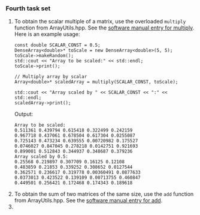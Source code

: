 ### Fourth task set

1. To obtain the scalar multiple of a matrix, use the overloaded `multiply` function from ArrayUtils.hpp. See the [software manual entry for multiply](../software_manual/multiply.md). Here is an example usage:
    ```
    const double SCALAR_CONST = 0.5;
    DenseArray<double>* toScale = new DenseArray<double>(5, 5);
    toScale->makeRandom();
    std::cout << "Array to be scaled:" << std::endl;
    toScale->print();

    // Multiply array by scalar
    Array<double>* scaledArray = multiply(SCALAR_CONST, toScale);

    std::cout << "Array scaled by " << SCALAR_CONST << ":" << std::endl;
    scaledArray->print();
    ```
    Output:
    ```
    Array to be scaled:
    0.511361 0.439794 0.615418 0.322499 0.242159 
    0.967718 0.437061 0.678504 0.617304 0.0255087 
    0.725143 0.473234 0.639555 0.00720982 0.175527 
    0.0746027 0.847045 0.278218 0.0142751 0.921693 
    0.899001 0.512843 0.344937 0.348687 0.379236 
    Array scaled by 0.5:
    0.25568 0.219897 0.307709 0.16125 0.12108 
    0.483859 0.21853 0.339252 0.308652 0.0127544 
    0.362571 0.236617 0.319778 0.00360491 0.0877633 
    0.0373013 0.423522 0.139109 0.00713755 0.460847 
    0.449501 0.256421 0.172468 0.174343 0.189618 
    ```
2. To obtain the sum of two matrices of the same size, use the `add` function from ArrayUtils.hpp. See the [software manual entry for add](../software_manual/add.md).
3. 
